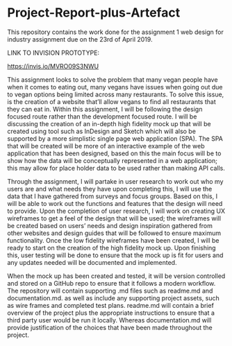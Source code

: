 # Project-Report-plus-Artefact
This repository contains the work done for the assignment 1 web design for industry assignment due on the 23rd of April 2019.

LINK TO INVISION PROTOTYPE:

https://invis.io/MVRO09S3NWU


This assignment looks to solve the problem that many vegan people have when it comes to eating out, many vegans have issues when going out due to vegan options being limited across many restaurants. To solve this issue, is the creation of a website that’ll allow vegans to find all restaurants that they can eat in.
Within this assignment, I will be following the design focused route rather than the development focused route. I will be discussing the creation of an in-depth high fidelity mock up that will be created using tool such as InDesign and Sketch which will also be supported by a more simplistic single page web application (SPA). The SPA that will be created will be more of an interactive example of the web application that has been designed, based on this the main focus will be to show how the data will be conceptually represented in a web application; this may allow for place holder data to be used rather than making API calls. 

Through the assignment, I will partake in user research to work out who my users are and what needs they have upon completing this, I will use the data that I have gathered from surveys and focus groups. Based on this, I will be able to work out the functions and features that the design will need to provide. Upon the completion of user research, I will work on creating UX wireframes to get a feel of the design that will be used; the wireframes will be created based on users’ needs and design inspiration gathered from other websites and design guides that will be followed to ensure maximum functionality. Once the low fidelity wireframes have been created, I will be ready to start on the creation of the high fidelity mock up. Upon finishing this, user testing will be done to ensure that the mock up is fit for users and any updates needed will be documented and implemented. 

When the mock up has been created and tested, it will be version controlled and stored on a GitHub repo to ensure that it follows a modern workflow. The repository will contain supporting .md files such as readme.md and documentation.md. as well as include any supporting project assets, such as wire frames and completed test plans. readme.md will contain a brief overview of the project plus the appropriate instructions to ensure that a third party user would be run it locally. Whereas documentation.md will provide justification of the choices that have been made throughout the project. 
